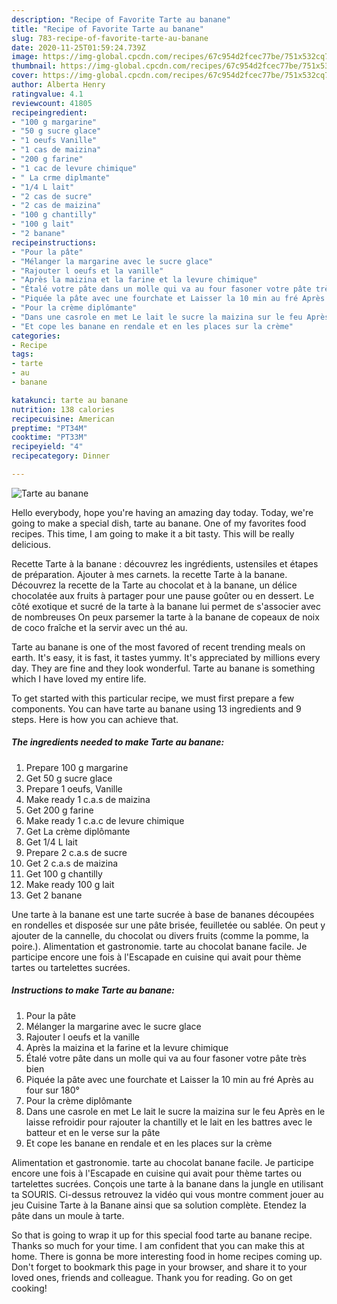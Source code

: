```yaml
---
description: "Recipe of Favorite Tarte au banane"
title: "Recipe of Favorite Tarte au banane"
slug: 783-recipe-of-favorite-tarte-au-banane
date: 2020-11-25T01:59:24.739Z
image: https://img-global.cpcdn.com/recipes/67c954d2fcec77be/751x532cq70/tarte-au-banane-photo-principale-de-la-recette.jpg
thumbnail: https://img-global.cpcdn.com/recipes/67c954d2fcec77be/751x532cq70/tarte-au-banane-photo-principale-de-la-recette.jpg
cover: https://img-global.cpcdn.com/recipes/67c954d2fcec77be/751x532cq70/tarte-au-banane-photo-principale-de-la-recette.jpg
author: Alberta Henry
ratingvalue: 4.1
reviewcount: 41805
recipeingredient:
- "100 g margarine"
- "50 g sucre glace"
- "1 oeufs Vanille"
- "1 cas de maizina"
- "200 g farine"
- "1 cac de levure chimique"
- " La crme diplmante"
- "1/4 L lait"
- "2 cas de sucre"
- "2 cas de maizina"
- "100 g chantilly"
- "100 g lait"
- "2 banane"
recipeinstructions:
- "Pour la pâte"
- "Mélanger la margarine avec le sucre glace"
- "Rajouter l oeufs et la vanille"
- "Après la maizina et la farine et la levure chimique"
- "Étalé votre pâte dans un molle qui va au four fasoner votre pâte très bien"
- "Piquée la pâte avec une fourchate et Laisser la 10 min au fré Après au four sur 180°"
- "Pour la crème diplômante"
- "Dans une casrole en met Le lait le sucre la maizina sur le feu Après en le laisse refroidir pour rajouter la chantilly et le lait en les battres avec le batteur et en le verse sur la pâte"
- "Et cope les banane en rendale et en les places sur la crème"
categories:
- Recipe
tags:
- tarte
- au
- banane

katakunci: tarte au banane 
nutrition: 138 calories
recipecuisine: American
preptime: "PT34M"
cooktime: "PT33M"
recipeyield: "4"
recipecategory: Dinner

---
```



![Tarte au banane](https://img-global.cpcdn.com/recipes/67c954d2fcec77be/751x532cq70/tarte-au-banane-photo-principale-de-la-recette.jpg)

Hello everybody, hope you're having an amazing day today. Today, we're going to make a special dish, tarte au banane. One of my favorites food recipes. This time, I am going to make it a bit tasty. This will be really delicious.

Recette Tarte à la banane : découvrez les ingrédients, ustensiles et étapes de préparation. Ajouter à mes carnets. la recette Tarte à la banane. Découvrez la recette de la Tarte au chocolat et à la banane, un délice chocolatée aux fruits à partager pour une pause goûter ou en dessert. Le côté exotique et sucré de la tarte à la banane lui permet de s&#39;associer avec de nombreuses On peux parsemer la tarte à la banane de copeaux de noix de coco fraîche et la servir avec un thé au.

Tarte au banane is one of the most favored of recent trending meals on earth. It's easy, it is fast, it tastes yummy. It's appreciated by millions every day. They are fine and they look wonderful. Tarte au banane is something which I have loved my entire life.


To get started with this particular recipe, we must first prepare a few components. You can have tarte au banane using 13 ingredients and 9 steps. Here is how you can achieve that.

<!--inarticleads1-->

##### The ingredients needed to make Tarte au banane:

1. Prepare 100 g margarine
1. Get 50 g sucre glace
1. Prepare 1 oeufs, Vanille
1. Make ready 1 c.a.s de maizina
1. Get 200 g farine
1. Make ready 1 c.a.c de levure chimique
1. Get  La crème diplômante
1. Get 1/4 L lait
1. Prepare 2 c.a.s de sucre
1. Get 2 c.a.s de maizina
1. Get 100 g chantilly
1. Make ready 100 g lait
1. Get 2 banane


Une tarte à la banane est une tarte sucrée à base de bananes découpées en rondelles et disposée sur une pâte brisée, feuilletée ou sablée. On peut y ajouter de la cannelle, du chocolat ou divers fruits (comme la pomme, la poire.). Alimentation et gastronomie. tarte au chocolat banane facile. Je participe encore une fois à l&#39;Escapade en cuisine qui avait pour thème tartes ou tartelettes sucrées. 

<!--inarticleads2-->

##### Instructions to make Tarte au banane:

1. Pour la pâte
1. Mélanger la margarine avec le sucre glace
1. Rajouter l oeufs et la vanille
1. Après la maizina et la farine et la levure chimique
1. Étalé votre pâte dans un molle qui va au four fasoner votre pâte très bien
1. Piquée la pâte avec une fourchate et Laisser la 10 min au fré Après au four sur 180°
1. Pour la crème diplômante
1. Dans une casrole en met Le lait le sucre la maizina sur le feu Après en le laisse refroidir pour rajouter la chantilly et le lait en les battres avec le batteur et en le verse sur la pâte
1. Et cope les banane en rendale et en les places sur la crème


Alimentation et gastronomie. tarte au chocolat banane facile. Je participe encore une fois à l&#39;Escapade en cuisine qui avait pour thème tartes ou tartelettes sucrées. Conçois une tarte à la banane dans la jungle en utilisant ta SOURIS. Ci-dessus retrouvez la vidéo qui vous montre comment jouer au jeu Cuisine Tarte à la Banane ainsi que sa solution complète. Etendez la pâte dans un moule à tarte. 

So that is going to wrap it up for this special food tarte au banane recipe. Thanks so much for your time. I am confident that you can make this at home. There is gonna be more interesting food in home recipes coming up. Don't forget to bookmark this page in your browser, and share it to your loved ones, friends and colleague. Thank you for reading. Go on get cooking!
